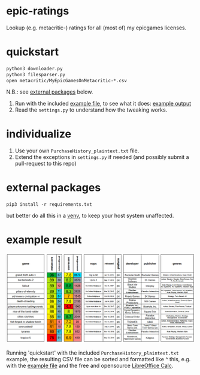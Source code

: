 # epic-ratings
Lookup (e.g. metacritic-) ratings for all (most of) my epicgames licenses. 

# quickstart

    python3 downloader.py
    python3 filesparser.py
    open metacritic/MyEpicGamesOnMetacritic-*.csv

N.B.: see [external packages](#external-packages) below.

1. Run with the included [example file](PurchaseHistory_plaintext.txt), to see what it does: [example output](output/output.txt)
1. Read the `settings.py` to understand how the tweaking works.

# individualize
1. Use your own `PurchaseHistory_plaintext.txt` file.
1. Extend the exceptions in `settings.py` if needed (and possibly submit a pull-request to this repo)

# external packages

    pip3 install -r requirements.txt

but better do all this in a [venv](https://packaging.python.org/en/latest/guides/installing-using-pip-and-virtual-environments/#installing-virtualenv), to keep your host system unaffected.

# example result

![output/metacritic-example-table.png](output/metacritic-example-table.png)

Running 'quickstart' with the included `PurchaseHistory_plaintext.txt` example, the resulting CSV file can be sorted and formatted like ^ this, e.g. with the [example file](output/MyEpicGamesOnMetacritic.ods) and the free and opensource [LibreOffice Calc](https://www.libreoffice.org/discover/calc/). 